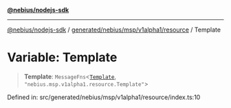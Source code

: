 [**@nebius/nodejs-sdk**](../../../../../../README.md)

***

[@nebius/nodejs-sdk](../../../../../../README.md) / [generated/nebius/msp/v1alpha1/resource](../README.md) / Template

# Variable: Template

> **Template**: `MessageFns`\<[`Template`](../interfaces/Template.md), `"nebius.msp.v1alpha1.resource.Template"`\>

Defined in: src/generated/nebius/msp/v1alpha1/resource/index.ts:10
